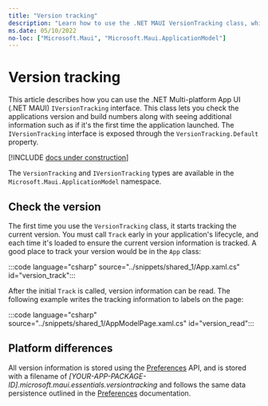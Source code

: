 ```yaml
---
title: "Version tracking"
description: "Learn how to use the .NET MAUI VersionTracking class, which lets you check the applications version and build numbers along with seeing additional information."
ms.date: 05/10/2022
no-loc: ["Microsoft.Maui", "Microsoft.Maui.ApplicationModel"]
---
```


# Version tracking

This article describes how you can use the .NET Multi-platform App UI (.NET MAUI) `IVersionTracking` interface. This class lets you check the applications version and build numbers along with seeing additional information such as if it's the first time the application launched. The `IVersionTracking` interface is exposed through the `VersionTracking.Default` property.

[!INCLUDE [docs under construction](~/includes/preview-note.md)]

The `VersionTracking` and `IVersionTracking` types are available in the `Microsoft.Maui.ApplicationModel` namespace.

## Check the version

The first time you use the `VersionTracking` class, it starts tracking the current version. You must call `Track` early in your application's lifecycle, and each time it's loaded to ensure the current version information is tracked. A good place to track your version would be in the `App` class:

:::code language="csharp" source="../snippets/shared_1/App.xaml.cs" id="version_track":::

After the initial `Track` is called, version information can be read. The following example writes the tracking information to labels on the page:

:::code language="csharp" source="../snippets/shared_1/AppModelPage.xaml.cs" id="version_read":::

## Platform differences

<!-- TODO: file name contains xamarin, what is it? the secure-storage article also has this./ -->

All version information is stored using the [Preferences](../storage/preferences.md) API, and is stored with a filename of _[YOUR-APP-PACKAGE-ID].microsoft.maui.essentials.versiontracking_ and follows the same data persistence outlined in the [Preferences](../storage/preferences.md#persistence) documentation.
